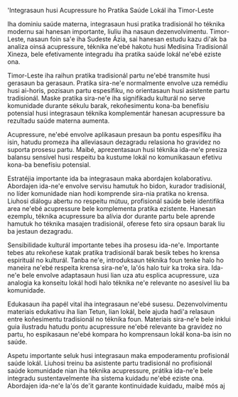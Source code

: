 'Integrasaun husi Acupressure ho Pratika Saúde Lokál iha Timor-Leste

Iha dominiu saúde materna, integrasaun husi pratika tradisionál ho téknika modernu sai hanesan importante, liuliu iha nasaun dezenvolvimentu. Timor-Leste, nasaun foin sa'e iha Sudeste Ázia, sai hanesan estudu kazu di'ak ba analiza oinsá acupressure, téknika ne'ebé hakotu husi Medisina Tradisionál Xineza, bele efetivamente integradu iha pratika saúde lokál ne'ebé eziste ona.

Timor-Leste iha raihun pratika tradisionál partu ne'ebé transmite husi gerasaun ba gerasaun. Pratika sira-ne'e normalmente envolve uza remédiu husi ai-horis, pozisaun partu espesífiku, no orientasaun husi asistente partu tradisionál. Maske pratika sira-ne'e iha signifikadu kulturál no serve komunidade durante sékulu barak, rekoñesimentu kona-ba benefísiu potensial husi integrasaun téknika komplementár hanesan acupressure ba rezultadu saúde materna aumenta.

Acupressure, ne'ebé envolve aplikasaun presaun ba pontu espesífiku iha isin, hatudu promeza iha alleviasaun dezagradu relasiona ho gravidez no suporta prosesu partu. Maibé, aprezentasaun husi téknika ida-ne'e presiza balansu sensível husi respeitu ba kustume lokál no komunikasaun efetivu kona-ba benefísiu potensial.

Estratéjia importante ida ba integrasaun maka abordajen kolaborativu. Abordajen ida-ne'e envolve servisu hamutuk ho bidon, kurador tradisionál, no líder komunidade nian hodi komprende sira-nia pratika no krensa. Liuhosi diálogu abertu no respeitu mútuu, profisionál saúde bele identifika area ne'ebé acupressure bele komplementa pratika ezistente. Hanesan ezemplu, téknika acupressure ba alívia dor durante partu bele aprende hamutuk ho téknika masajen tradisionál, oferese feto sira opsaun barak liu ba jestaun dezagradu.

Sensibilidade kulturál importante tebes iha prosesu ida-ne'e. Importante tebes atu rekoñese katak pratika tradisionál barak besik tebes ho krensa espirituál no kulturál. Tanba ne'e, introduksaun téknika foun tenke halo ho maneira ne'ebé respeita krensa sira-ne'e, la'ós halo tuir ka troka sira. Ida-ne'e bele envolve adaptasaun husi lian uza atu esplica acupressure, uza analogia ka konseitu lokál hodi halo téknika ne'e relevante no asesível liu ba komunidade.

Edukasaun iha papél vital iha integrasaun ne'ebé susesu. Dezenvolvimentu materiais edukativu iha lian Tetun, lian lokál, bele ajuda hadi'a relasaun entre koñesimentu tradisionál no téknika foun. Materiais sira-ne'e bele inklui guia ilustradu hatudu pontu acupressure ne'ebé relevante ba gravidez no partu, ho espikasaun ne'ebé kompara ho komprensaun lokál kona-ba isin no saúde.

Aspetu importante seluk husi integrasaun maka empoderamentu profisionál saúde lokál. Liuhosi treinu ba asistente partu tradisionál no profisionál saúde komunidade nian iha téknika acupressure, prátika ida-ne'e bele integradu sustentavelmente iha sistema kuidadu ne'ebé eziste ona. Abordajen ida-ne'e la'ós de'it garante kontinuidade kuidadu, maibé mós aj